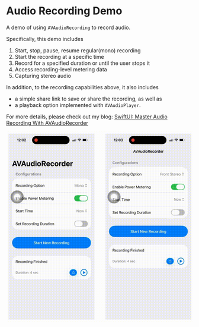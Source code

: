 
# Audio Recording Demo


A demo of using `AVAudioRecording` to record audio. 

Specifically, this demo includes

1. Start, stop, pause, resume regular(mono) recording
2. Start the recording at a specific time
3. Record for a specified duration or until the user stops it
4. Access recording-level metering data
5. Capturing stereo audio


In addition, to the recording capabilities above, it also includes 
- a simple share link to save or share the recording, as well as 
- a playback option implemented with `AVAudioPlayer`.

For more details, please check out my blog: [SwiftUI: Master Audio Recording With AVAudioRecorder]()

![](./demo.gif)
